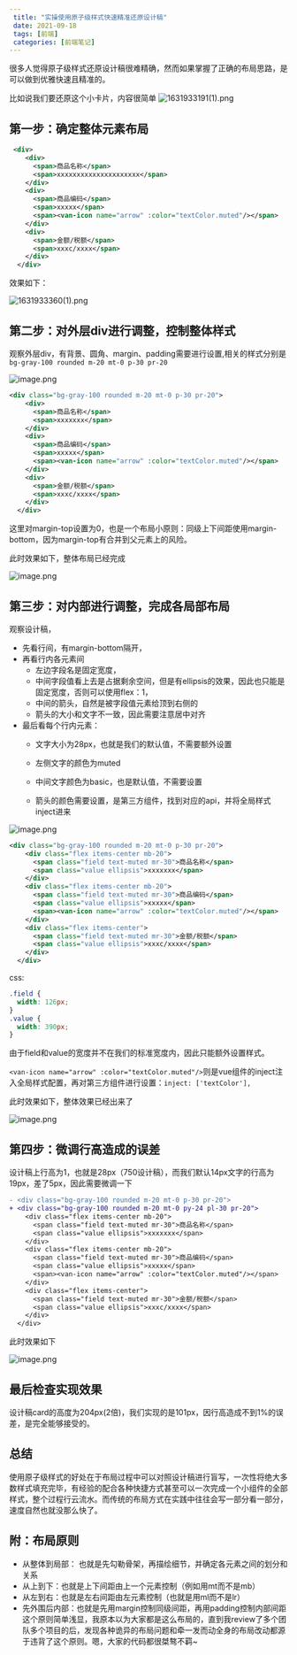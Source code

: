 ```yaml
---
 title: "实操使用原子级样式快速精准还原设计稿"
 date: 2021-09-18
 tags: [前端]
 categories: [前端笔记]
---
```


很多人觉得原子级样式还原设计稿很难精确，然而如果掌握了正确的布局思路，是可以做到优雅快速且精准的。

比如说我们要还原这个小卡片，内容很简单 ![1631933191(1).png](../imgs/d02225b4919f4ea2adf6be3a0d35f97e.png)

第一步：确定整体元素布局
------------

```xml
 <div>
    <div>
      <span>商品名称</span>
      <span>xxxxxxxxxxxxxxxxxxxxx</span>
    </div>
    <div>
      <span>商品编码</span>
      <span>xxxxx</span>
      <span><van-icon name="arrow" :color="textColor.muted"/></span>
    </div>
    <div>
      <span>金额/税额</span>
      <span>xxxc/xxxx</span>
    </div>
  </div>
```

效果如下：

![1631933360(1).png](../imgs/8616c565ebff4ce8a4b478c7937e8698.png)

第二步：对外层div进行调整，控制整体样式
---------------------

观察外层div，有背景、圆角、margin、padding需要进行设置,相关的样式分别是`bg-gray-100 rounded m-20 mt-0 p-30 pr-20`

![image.png](../imgs/b6ea9aea43b94d7a931c4180550f1f14.png)

```xml
<div class="bg-gray-100 rounded m-20 mt-0 p-30 pr-20">
    <div>
      <span>商品名称</span>
      <span>xxxxxxx</span>
    </div>
    <div>
      <span>商品编码</span>
      <span>xxxxx</span>
      <span><van-icon name="arrow" :color="textColor.muted"/></span>
    </div>
    <div>
      <span>金额/税额</span>
      <span>xxxc/xxxx</span>
    </div>
  </div>
```

这里对margin-top设置为0，也是一个布局小原则：同级上下间距使用margin-bottom，因为margin-top有合并到父元素上的风险。

此时效果如下，整体布局已经完成

![image.png](../imgs/dece515d4cda456cb685723dc7715a50.png)

第三步：对内部进行调整，完成各局部布局
-------------------

观察设计稿，

*   先看行间，有margin-bottom隔开，
*   再看行内各元素间
    *   左边字段名是固定宽度，
    *   中间字段值看上去是占据剩余空间，但是有ellipsis的效果，因此也只能是固定宽度，否则可以使用flex：1，
    *   中间的箭头，自然是被字段值元素给顶到右侧的
    *   箭头的大小和文字不一致，因此需要注意居中对齐
*   最后看每个行内元素：
    *   文字大小为28px，也就是我们的默认值，不需要额外设置
        
    *   左侧文字的颜色为muted
        
    *   中间文字颜色为basic，也是默认值，不需要设置
        
    *   箭头的颜色需要设置，是第三方组件，找到对应的api，并将全局样式inject进来
        

![image.png](../imgs/c723562b8e9c44e1bec04f299dc10034.png)

```xml
<div class="bg-gray-100 rounded m-20 mt-0 p-30 pr-20">
    <div class="flex items-center mb-20">
      <span class="field text-muted mr-30">商品名称</span>
      <span class="value ellipsis">xxxxxxx</span>
    </div>
    <div class="flex items-center mb-20">
      <span class="field text-muted mr-30">商品编码</span>
      <span class="value ellipsis">xxxxx</span>
      <span><van-icon name="arrow" :color="textColor.muted"/></span>
    </div>
    <div class="flex items-center">
      <span class="field text-muted mr-30">金额/税额</span>
      <span class="value ellipsis">xxxc/xxxx</span>
    </div>
  </div>
```

css:

```css
.field {
  width: 126px;
}
.value {
  width: 390px;
}
```

由于field和value的宽度并不在我们的标准宽度内，因此只能额外设置样式。

`<van-icon name="arrow" :color="textColor.muted"/>`则是vue组件的inject注入全局样式配置，再对第三方组件进行设置：`inject: ['textColor'],`

此时效果如下，整体效果已经出来了

![image.png](../imgs/cd9fd718405249d7b843d4d30271f96a.png)

第四步：微调行高造成的误差
-------------

设计稿上行高为1，也就是28px（750设计稿），而我们默认14px文字的行高为19px，差了5px，因此需要微调一下

```diff
- <div class="bg-gray-100 rounded m-20 mt-0 p-30 pr-20">
+ <div class="bg-gray-100 rounded m-20 mt-0 py-24 pl-30 pr-20">
    <div class="flex items-center mb-20">
      <span class="field text-muted mr-30">商品名称</span>
      <span class="value ellipsis">xxxxxxx</span>
    </div>
    <div class="flex items-center mb-20">
      <span class="field text-muted mr-30">商品编码</span>
      <span class="value ellipsis">xxxxx</span>
      <span><van-icon name="arrow" :color="textColor.muted"/></span>
    </div>
    <div class="flex items-center">
      <span class="field text-muted mr-30">金额/税额</span>
      <span class="value ellipsis">xxxc/xxxx</span>
    </div>
  </div>
```

此时效果如下

![image.png](../imgs/47858ec75dee4b88b03b6329ce438d72.png)

最后检查实现效果
--------

设计稿card的高度为204px(2倍)，我们实现的是101px，因行高造成不到1%的误差，是完全能够接受的。

总结
--

使用原子级样式的好处在于布局过程中可以对照设计稿进行盲写，一次性将绝大多数样式填充完毕，有经验的配合各种快捷方式甚至可以一次完成一个小组件的全部样式，整个过程行云流水。而传统的布局方式在实践中往往会写一部分看一部分，速度自然也就没那么快了。

附：布局原则
------

*   从整体到局部： 也就是先勾勒骨架，再描绘细节，并确定各元素之间的划分和关系
*   从上到下：也就是上下间距由上一个元素控制（例如用mt而不是mb）
*   从左到右：也就是左右间距由左元素控制（也就是用ml而不是lr）
*   先外围后内部：也就是先用margin控制同级间距，再用padding控制内部间距 这个原则简单浅显，我原本以为大家都是这么布局的，直到我review了多个团队多个项目的后，发现各种诡异的布局问题和牵一发而动全身的布局改动都源于违背了这个原则。嗯，大家的代码都很桀骜不羁~